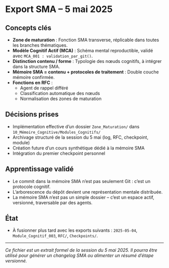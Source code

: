 # Export SMA – 5 mai 2025

## Concepts clés
- **Zone de maturation** : Fonction SMA transverse, réplicable dans toutes les branches thématiques.
- **Modèle Cognitif Actif (MCA)** : Schéma mental reproductible, validé avec `MCA_001 : validation_par_git()`.
- **Distinction contenu / forme** : Typologie des nœuds cognitifs, à intégrer dans la structure SMA.
- **Mémoire SMA = contenu + protocoles de traitement** : Double couche mémoire confirmée.
- **Fonctions en RFC** :
  - Agent de rappel différé
  - Classification automatique des nœuds
  - Normalisation des zones de maturation

## Décisions prises
- Implémentation effective d’un dossier `Zone_Maturation/` dans `10_Mémoire_Cognitive/Modules_Cognitifs/`
- Archivage structuré de la session du 5 mai (log, RFC, checkpoint, module)
- Création future d’un cours synthétique dédié à la mémoire SMA
- Intégration du premier checkpoint personnel

## Apprentissage validé
- Le commit dans la mémoire SMA n’est pas seulement Git : c’est un protocole cognitif.
- L’arborescence du dépôt devient une représentation mentale distribuée.
- La mémoire SMA n’est pas un simple dossier – c’est un espace actif, versionné, traversable par des agents.

## État
- À fusionner plus tard avec les exports suivants : `2025-05-04`, `Module_Cognitif_003`, `RFC/`, `Checkpoints/`.

---

*Ce fichier est un extrait formel de la session du 5 mai 2025. Il pourra être utilisé pour générer un changelog SMA ou alimenter un résumé d’étape versionné.*